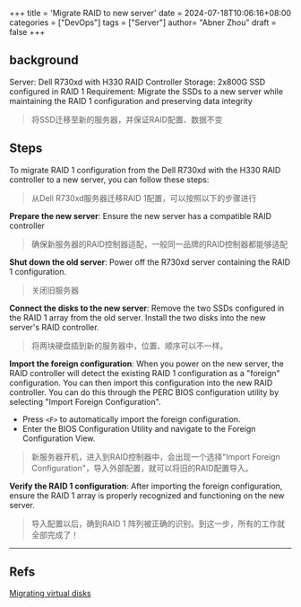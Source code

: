 +++
title = 'Migrate RAID to new server'
date = 2024-07-18T10:06:16+08:00
categories = ["DevOps"]
tags = ["Server"]
author=  "Abner Zhou"
draft = false
+++
## background

Server: Dell R730xd with H330 RAID Controller
Storage: 2x800G SSD configured in RAID 1
Requirement: Migrate the SSDs to a new server while maintaining the RAID 1 configuration and preserving data integrity

> 将SSD迁移至新的服务器，并保证RAID配置、数据不变

## Steps

To migrate RAID 1 configuration from the Dell R730xd with the H330 RAID controller to a new server, you can follow these steps:

> 从Dell R730xd服务器迁移RAID 1配置，可以按照以下的步骤进行

**Prepare the new server**: Ensure the new server has a compatible RAID controller

> 确保新服务器的RAID控制器适配，一般同一品牌的RAID控制器都能够适配

**Shut down the old server**: Power off the R730xd server containing the RAID 1 configuration.

> 关闭旧服务器

**Connect the disks to the new server**: Remove the two SSDs configured in the RAID 1 array from the old server. Install the two disks into the new server's RAID controller.

> 将两块硬盘插到新的服务器中，位置、顺序可以不一样。

**Import the foreign configuration**: When you power on the new server, the RAID controller will detect the existing RAID 1 configuration as a "foreign" configuration. You can then import this configuration into the new RAID controller.
You can do this through the PERC BIOS configuration utility by selecting "Import Foreign Configuration".

- Press `<F>` to automatically import the foreign configuration.
- Enter the BIOS Configuration Utility and navigate to the Foreign Configuration View.

> 新服务器开机，进入到RAID控制器中，会出现一个选择"Import Foreign Configuration"，导入外部配置，就可以将旧的RAID配置导入。

**Verify the RAID 1 configuration**: After importing the foreign configuration, ensure the RAID 1 array is properly recognized and functioning on the new server.

> 导入配置以后，确到RAID 1 阵列被正确的识别。到这一步，所有的工作就全部完成了！

---

## Refs

[Migrating virtual disks](https://www.dell.com/support/manuals/zh-cn/poweredge-rc-h830/perc9ugpublication/Migrating-virtual-disks?guid=guid-a49d952c-befe-4d48-9393-1d9f93e6c95e&lang=en-us)